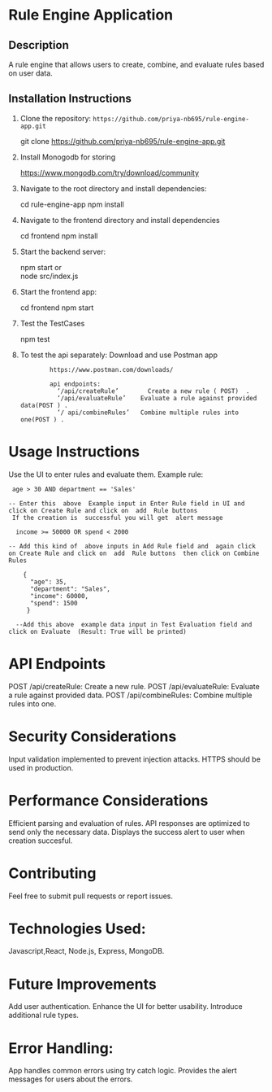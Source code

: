 # Rule Engine Application

## Description
A rule engine that allows users to create, combine, and evaluate rules based on user data.

## Installation Instructions
1. Clone the repository: `https://github.com/priya-nb695/rule-engine-app.git`
  
   git clone https://github.com/priya-nb695/rule-engine-app.git

2. Install Monogodb for storing 

   https://www.mongodb.com/try/download/community

3. Navigate to the root directory and install dependencies: 
   
    cd rule-engine-app
    npm install

4. Navigate to the frontend directory and install dependencies
   
   cd frontend
   npm install

5. Start the backend server:
   
   npm start
   or  
   node src/index.js

6. Start the frontend app:

   cd frontend
   npm start

7. Test the TestCases
   
    npm test

8. To test the api separately: Download and use Postman app
             
               https://www.postman.com/downloads/
               
               api endpoints:
                 ‘/api/createRule’        Create a new rule ( POST)  .
                 ‘/api/evaluateRule’    Evaluate a rule against provided data(POST ) .
                 ‘/ api/combineRules’   Combine multiple rules into one(POST ) .


# Usage Instructions

Use the UI to enter rules and evaluate them.
Example rule: 

     age > 30 AND department == 'Sales'

    -- Enter this  above  Example input in Enter Rule field in UI and  click on Create Rule and click on  add  Rule buttons 
     If the creation is  successful you will get  alert message

      income >= 50000 OR spend < 2000
      
    -- Add this kind of  above inputs in Add Rule field and  again click on Create Rule and click on  add  Rule buttons  then click on Combine Rules

        {
          "age": 35,
          "department": "Sales",
          "income": 60000,
          "spend": 1500
         }

      --Add this above  example data input in Test Evaluation field and click on Evaluate  (Result: True will be printed)

# API Endpoints
POST /api/createRule: Create a new rule.
POST /api/evaluateRule: Evaluate a rule against provided data.
POST /api/combineRules: Combine multiple rules into one.

# Security Considerations
Input validation implemented to prevent injection attacks.
HTTPS should be used in production.

# Performance Considerations
Efficient parsing and evaluation of rules.
API responses are optimized to send only the necessary data.
Displays the success alert to user when creation succesful.

# Contributing
Feel free to submit pull requests or report issues.

# Technologies Used:
Javascript,React, Node.js, Express, MongoDB.

# Future Improvements
Add user authentication.
Enhance the UI for better usability.
Introduce additional rule types.

# Error Handling: 
App handles common errors using try catch logic.
Provides  the alert messages for users about the errors.

